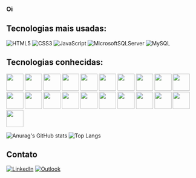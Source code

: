 ### Oi

## Tecnologias mais usadas:
![HTML5](https://img.shields.io/badge/html5-%23E34F26.svg?style=for-the-badge&logo=html5&logoColor=white)
![CSS3](https://img.shields.io/badge/css3-%231572B6.svg?style=for-the-badge&logo=css3&logoColor=white)
![JavaScript](https://img.shields.io/badge/javascript-%23323330.svg?style=for-the-badge&logo=javascript&logoColor=%23F7DF1E)
![MicrosoftSQLServer](https://img.shields.io/badge/Microsoft%20SQL%20Server-CC2927?style=for-the-badge&logo=microsoft%20sql%20server&logoColor=white)
![MySQL](https://img.shields.io/badge/mysql-4479A1.svg?style=for-the-badge&logo=mysql&logoColor=white)

## Tecnologias conhecidas:
<div >
<img src="https://cdn.jsdelivr.net/gh/devicons/devicon@latest/icons/html5/html5-original.svg" width="45px" height="45px">
<img src="https://cdn.jsdelivr.net/gh/devicons/devicon@latest/icons/css3/css3-original.svg" width="45px" height="45px">
<img src="https://cdn.jsdelivr.net/gh/devicons/devicon@latest/icons/javascript/javascript-original.svg" width="45px" height="45px">
<img src="https://github.com/get-icon/geticon/raw/master/icons/typescript-icon.svg" width="45px" height="45px">
<img src="https://cdn.jsdelivr.net/gh/devicons/devicon@latest/icons/angularjs/angularjs-plain.svg" width="45px" height="45px"> 
<img src="https://cdn.jsdelivr.net/gh/devicons/devicon@latest/icons/bootstrap/bootstrap-original.svg" width="45px" height="45px">
<img src="https://cdn.jsdelivr.net/gh/devicons/devicon@latest/icons/sass/sass-original.svg" width="45px" height="45px">

<img src="https://cdn.jsdelivr.net/gh/devicons/devicon@latest/icons/azuresqldatabase/azuresqldatabase-original.svg" width="45px" height="45px">
<img src="https://github.com/get-icon/geticon/raw/master/icons/mysql.svg" width="45px" height="45px">
<img src="https://cdn.jsdelivr.net/gh/devicons/devicon@latest/icons/firebase/firebase-original.svg" width="45px" height="45px">
<img src="https://cdn.jsdelivr.net/gh/devicons/devicon@latest/icons/ionic/ionic-original.svg" width="45px" height="45px">
<img src="https://cdn.jsdelivr.net/gh/devicons/devicon@latest/icons/eclipse/eclipse-original.svg" width="45px" height="45px">
<img src="https://github.com/get-icon/geticon/raw/master/icons/java.svg"  width="45px" height="45px">
<img src="https://cdn.jsdelivr.net/gh/devicons/devicon@latest/icons/c/c-plain.svg" width="45px" height="45px">

<img src="https://cdn.jsdelivr.net/gh/devicons/devicon@latest/icons/canva/canva-original.svg" width="45px" height="45px">
<img src="https://cdn.jsdelivr.net/gh/devicons/devicon@latest/icons/nodejs/nodejs-original-wordmark.svg" width="45px" height="45px">
<img src="https://cdn.jsdelivr.net/gh/devicons/devicon@latest/icons/python/python-original.svg" width="45px" height="45px">
<img src="https://cdn.jsdelivr.net/gh/devicons/devicon@latest/icons/unrealengine/unrealengine-original.svg" width="45px" height="45px">
<img src="https://cdn.jsdelivr.net/gh/devicons/devicon@latest/icons/visualstudio/visualstudio-original.svg" width="45px" height="45px">
<img src="https://cdn.jsdelivr.net/gh/devicons/devicon@latest/icons/vscode/vscode-original.svg" width="45px" height="45px">
<img src="" width="45px" height="45px">

</div>

![Anurag's GitHub stats](https://github-readme-stats.vercel.app/api?username=rafael-archanjo&hide=contribs,prs&show_icons=true&theme=apprentice)
![Top Langs](https://github-readme-stats.vercel.app/api/top-langs/?username=rafael-archanjo&layout=compact&theme=apprentice)

## Contato
[![LinkedIn](https://img.shields.io/badge/linkedin-%230077B5.svg?style=for-the-badge&logo=linkedin&logoColor=white)](https://www.linkedin.com/in/rafael-archanjo/)
[![Outlook](https://img.shields.io/badge/Microsoft_Outlook-0078D4?style=for-the-badge&logo=microsoft-outlook&logoColor=white)](mailto:rafael.archanjo@outlook.com)
<!--
**Rafael-Archanjo/rafael-archanjo** is a ✨ _special_ ✨ repository because its `README.md` (this file) appears on your GitHub profile.

Here are some ideas to get you started:

- 🔭 I’m currently working on ...
- 🌱 I’m currently learning ...
- 👯 I’m looking to collaborate on ...
- 🤔 I’m looking for help with ...
- 💬 Ask me about ...
- 📫 How to reach me: ...
- 😄 Pronouns: ...
- ⚡ Fun fact: ...
-->
